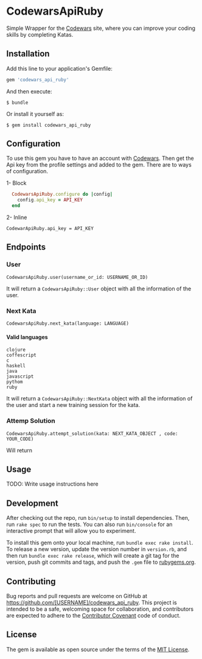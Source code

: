 # CodewarsApiRuby

Simple Wrapper for the [Codewars]() site, where you can improve your coding skills by completing Katas.
## Installation

Add this line to your application's Gemfile:

```ruby
gem 'codewars_api_ruby'
```

And then execute:

    $ bundle

Or install it yourself as:

    $ gem install codewars_api_ruby
    
## Configuration
To use this gem you have to have an account with [Codewars]().
Then get the Api key from the profile settings and added to the gem.
There are to ways of configuration.

1- Block

```ruby
  CodewarsApiRuby.configure do |config|
	config.api_key = API_KEY
  end
```

2- Inline

`CodewarApiRuby.api_key = API_KEY`

## Endpoints

### User

`CodewarsApiRuby.user(username_or_id: USERNAME_OR_ID)`

It will return a `CodewarsApiRuby::User` object with all the information of the user.

### Next Kata

`CodewarsApiRuby.next_kata(language: LANGUAGE)`

#### Valid languages

```
clojure
coffescript
c
haskell
java
javascript
pythom
ruby
```

It will return a `CodewarsApiRuby::NextKata` object with all the information of the user and start a new training session for the kata.

### Attemp Solution

`CodewarsApiRuby.attempt_solution(kata: NEXT_KATA_OBJECT , code: YOUR_CODE)`

Will return 

    

## Usage

TODO: Write usage instructions here

## Development

After checking out the repo, run `bin/setup` to install dependencies. Then, run `rake spec` to run the tests. You can also run `bin/console` for an interactive prompt that will allow you to experiment.

To install this gem onto your local machine, run `bundle exec rake install`. To release a new version, update the version number in `version.rb`, and then run `bundle exec rake release`, which will create a git tag for the version, push git commits and tags, and push the `.gem` file to [rubygems.org](https://rubygems.org).

## Contributing

Bug reports and pull requests are welcome on GitHub at https://github.com/[USERNAME]/codewars_api_ruby. This project is intended to be a safe, welcoming space for collaboration, and contributors are expected to adhere to the [Contributor Covenant](contributor-covenant.org) code of conduct.


## License

The gem is available as open source under the terms of the [MIT License](http://opensource.org/licenses/MIT).

